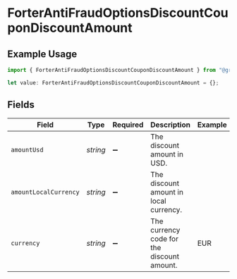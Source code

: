 # ForterAntiFraudOptionsDiscountCouponDiscountAmount

## Example Usage

```typescript
import { ForterAntiFraudOptionsDiscountCouponDiscountAmount } from "@gr4vy/sdk/models/components";

let value: ForterAntiFraudOptionsDiscountCouponDiscountAmount = {};
```

## Fields

| Field                                      | Type                                       | Required                                   | Description                                | Example                                    |
| ------------------------------------------ | ------------------------------------------ | ------------------------------------------ | ------------------------------------------ | ------------------------------------------ |
| `amountUsd`                                | *string*                                   | :heavy_minus_sign:                         | The discount amount in USD.                |                                            |
| `amountLocalCurrency`                      | *string*                                   | :heavy_minus_sign:                         | The discount amount in local currency.     |                                            |
| `currency`                                 | *string*                                   | :heavy_minus_sign:                         | The currency code for the discount amount. | EUR                                        |